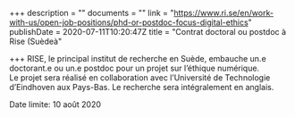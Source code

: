 +++
description = ""
documents = ""
link = "https://www.ri.se/en/work-with-us/open-job-positions/phd-or-postdoc-focus-digital-ethics"
publishDate = 2020-07-11T10:20:47Z
title = "Contrat doctoral ou postdoc à Rise (Suèdeà"

+++
RISE, le principal institut de recherche en Suède, embauche un.e doctorant.e ou un.e postdoc pour un projet sur l’éthique numérique.  
Le projet sera réalisé en collaboration avec l’Université de Technologie d’Eindhoven aux Pays-Bas. Le recherche sera intégralement en anglais.

Date limite: 10 août 2020
